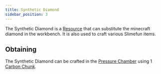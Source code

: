 ```yaml
---
title: Synthetic Diamond
sidebar_position: 3
---
```


The Synthetic Diamond is a [Resource](/docs/Slimefun/Resources) that can substitute the minecraft diamond in the workbench. It is also used to craft various Slimefun items.

## Obtaining

The Synthetic Diamond can be crafted in the [Pressure Chamber](Pressure-Chamber) using 1 [Carbon Chunk](Carbon).
